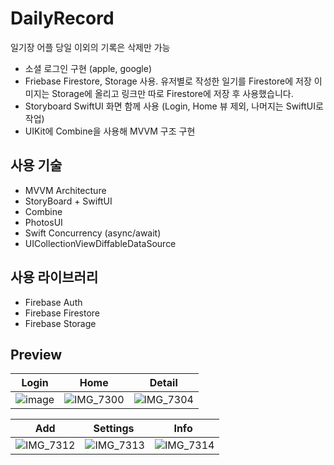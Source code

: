 # DailyRecord
일기장 어플
당일 이외의 기록은 삭제만 가능

- 소셜 로그인 구현 (apple, google)
- Friebase Firestore, Storage 사용. 유저별로 작성한 일기를 Firestore에 저장 이미지는 Storage에 올리고 링크만 따로 Firestore에 저장 후 사용했습니다.
- Storyboard SwiftUI 화면 함께 사용 (Login, Home 뷰 제외, 나머지는 SwiftUI로 작업)
- UIKit에 Combine을 사용해 MVVM 구조 구현

## 사용 기술
- MVVM Architecture
- StoryBoard + SwiftUI
- Combine
- PhotosUI
- Swift Concurrency (async/await)
- UICollectionViewDiffableDataSource

## 사용 라이브러리
- Firebase Auth
- Firebase Firestore
- Firebase Storage

## Preview

| Login | Home | Detail |
| ------------- | ------------- | ------------- |
| ![image](https://github.com/JustHm/DailyRecord/assets/21167914/bda909dc-f1c7-4e32-872c-dcc6a2a4852e) | ![IMG_7300](https://github.com/JustHm/DailyRecord/assets/21167914/8dc712dc-a86b-4bc5-9bd7-a09f1d711269) | ![IMG_7304](https://github.com/JustHm/DailyRecord/assets/21167914/1c6dca80-ca6d-41e8-a231-ed2aeb83cde8) |

| Add  | Settings | Info |
| ------------- | ------------- | ------------- |
| ![IMG_7312](https://github.com/JustHm/DailyRecord/assets/21167914/bfc0507a-38e8-4f13-83e7-6477b2befb1e) | ![IMG_7313](https://github.com/JustHm/DailyRecord/assets/21167914/b026362e-b266-486e-8a09-cd829f0b2e93) | ![IMG_7314](https://github.com/JustHm/DailyRecord/assets/21167914/7171efb9-ee03-45d2-9492-8cbcb7886cbe) |
